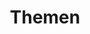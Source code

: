 ---
title: Themen
description: Themen und Standpunkte der Holisten Partei
tags: [keyword1, keyword2, keyword3]
layout: themen
permalink: /themen/
---